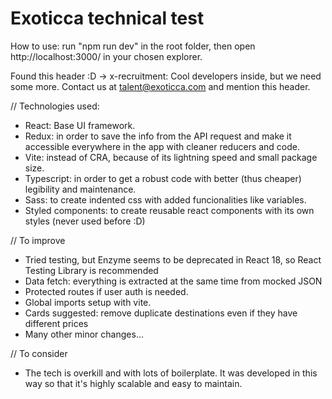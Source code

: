 # Exoticca technical test 
How to use: run "npm run dev" in the root folder, then open http://localhost:3000/ in your chosen explorer.

Found this header :D -> x-recruitment: Cool developers inside, but we need some more. Contact us at talent@exoticca.com and mention this header.

// Technologies used:
- React: Base UI framework.
- Redux: in order to save the info from the API request and make it accessible everywhere in the app with cleaner reducers and code.
- Vite: instead of CRA, because of its lightning speed and small package size.
- Typescript: in order to get a robust code with better (thus cheaper) legibility and maintenance.  
- Sass: to create indented css with added funcionalities like variables.
- Styled components: to create reusable react components with its own styles (never used before :D)

// To improve
- Tried testing, but Enzyme seems to be deprecated in React 18, so React Testing Library is recommended
- Data fetch: everything is extracted at the same time from mocked JSON
- Protected routes if user auth is needed.
- Global imports setup with vite.
- Cards suggested: remove duplicate destinations even if they have different prices
- Many other minor changes...

// To consider
- The tech is overkill and with lots of boilerplate. It was developed in this way so that it's highly scalable and easy to maintain.